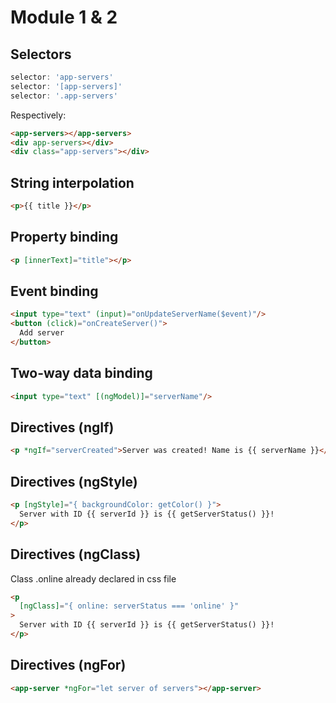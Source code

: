 # Module 1 & 2

## Selectors


```javascript
selector: 'app-servers'
selector: '[app-servers]'
selector: '.app-servers'
```
Respectively:
```html
<app-servers></app-servers>
<div app-servers></div>
<div class="app-servers"></div>
```


## String interpolation
```html
<p>{{ title }}</p>
```

## Property binding

```html
<p [innerText]="title"></p>
```

## Event binding

```html
<input type="text" (input)="onUpdateServerName($event)"/>
<button (click)="onCreateServer()">
  Add server
</button>
```

## Two-way data binding

```html
<input type="text" [(ngModel)]="serverName"/>
```

## Directives (ngIf)

```html
<p *ngIf="serverCreated">Server was created! Name is {{ serverName }}</p>
```

## Directives (ngStyle)

```html
<p [ngStyle]="{ backgroundColor: getColor() }">
  Server with ID {{ serverId }} is {{ getServerStatus() }}!
</p>
```

## Directives (ngClass)
Class .online already declared in css file

```html
<p
  [ngClass]="{ online: serverStatus === 'online' }"
>
  Server with ID {{ serverId }} is {{ getServerStatus() }}!
</p>
```

## Directives (ngFor)

```html
<app-server *ngFor="let server of servers"></app-server>
```
